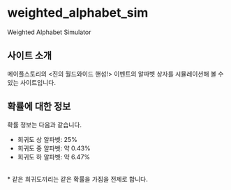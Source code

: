 # weighted_alphabet_sim
Weighted Alphabet Simulator

## 사이트 소개
메이플스토리의 <진의 월드와이드 핸섬!> 이벤트의 알파벳 상자를 시뮬레이션해 볼 수 있는 사이트입니다.

## 확률에 대한 정보
확률 정보는 다음과 같습니다.
- 희귀도 상 알파벳: 25%
- 희귀도 중 알파벳: 약 0.43%
- 희귀도 하 알파벳: 약 6.47%
<br>
* 같은 희귀도끼리는 같은 확률을 가짐을 전제로 합니다.
